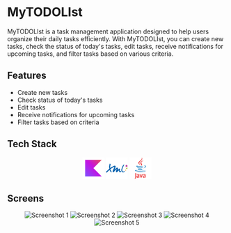 # MyTODOLIst

MyTODOLIst is a task management application designed to help users organize their daily tasks efficiently. With MyTODOLIst, you can create new tasks, check the status of today's tasks, edit tasks, receive notifications for upcoming tasks, and filter tasks based on various criteria.

## Features
- Create new tasks
- Check status of today's tasks
- Edit tasks
- Receive notifications for upcoming tasks
- Filter tasks based on criteria

## Tech Stack

<div align="center">
     <img src="https://github.com/devicons/devicon/blob/master/icons/kotlin/kotlin-original.svg" width="50" alt="Kotlin">
    <img src="https://github.com/devicons/devicon/blob/master/icons/xml/xml-original.svg" width="50" alt="XML">
    <img src="https://github.com/devicons/devicon/blob/master/icons/java/java-original-wordmark.svg" width="50" alt="Java">
</div>


## Screens

<div align="center">
    <img src="https://github.com/BikiLearner/MyTodoList/assets/97147323/8189286f-dc9a-4cc1-8114-e6f1cf89ce24" width="200" alt="Screenshot 1">
    <img src="https://github.com/BikiLearner/MyTodoList/assets/97147323/2733918d-07a1-46e0-8147-131b97173b9b" width="200" alt="Screenshot 2">
    <img src="https://github.com/BikiLearner/MyTodoList/assets/97147323/c87def49-a003-4015-a899-90e8167f14d0" width="200" alt="Screenshot 3">
    <img src="https://github.com/BikiLearner/MyTodoList/assets/97147323/6b745143-1d26-4e78-84b7-928e541bf7ad" width="200" alt="Screenshot 4">
    <img src="https://github.com/BikiLearner/MyTodoList/assets/97147323/38c00512-2121-4b57-b3a9-1bd93a6acd9e" width="200" alt="Screenshot 5">
</div>



